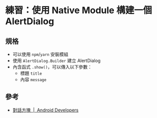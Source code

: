 # 練習：使用 Native Module 構建一個 AlertDialog

## 規格

- 可以使用 `npm`/`yarn` 安裝模組
- 使用 `AlertDialog.Builder` 建立 AlertDialog
- 內含函式 `.show()`，可以傳入以下參數：
  - 標題 `title`
  - 內容 `message`

## 參考

- [對話方塊  |  Android Developers](https://developer.android.com/guide/topics/ui/dialogs?authuser=1&hl=zh-tw)